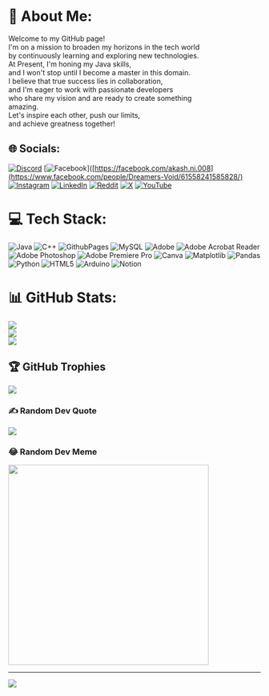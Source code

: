 # 💫 About Me:
Welcome to my GitHub page!<br>I'm on a mission to broaden my horizons in the tech world<br>by continuously learning and exploring new technologies. <br>At Present, I'm honing my Java skills, <br>and I won't stop until I become a master in this domain. <br>I believe that true success lies in collaboration, <br>and I'm eager to work with passionate developers <br>who share my vision and are ready to create something<br>amazing. <br>Let's inspire each other, push our limits, <br>and achieve greatness together!<br>


## 🌐 Socials:
[![Discord](https://img.shields.io/badge/Discord-%237289DA.svg?logo=discord&logoColor=white)](https://discord.gg/https://discord.gg/Q2G45yQFGW) [![Facebook](https://img.shields.io/badge/Facebook-%231877F2.svg?logo=Facebook&logoColor=white)]([https://facebook.com/akash.ni.008](https://www.facebook.com/people/Dreamers-Void/61558241585828/) [![Instagram](https://img.shields.io/badge/Instagram-%23E4405F.svg?logo=Instagram&logoColor=white)](https://instagram.com/akash.ni.00) [![LinkedIn](https://img.shields.io/badge/LinkedIn-%230077B5.svg?logo=linkedin&logoColor=white)](https://linkedin.com/in/akash-singh-04343b28a) [![Reddit](https://img.shields.io/badge/Reddit-%23FF4500.svg?logo=Reddit&logoColor=white)](https://reddit.com/user/r/DreamersGalaxy) [![X](https://img.shields.io/badge/X-black.svg?logo=X&logoColor=white)](https://x.com/@XDreamer0) [![YouTube](https://img.shields.io/badge/YouTube-%23FF0000.svg?logo=YouTube&logoColor=white)](https://youtube.com/@https://www.youtube.com/@DreamerBhai) 

# 💻 Tech Stack:
![Java](https://img.shields.io/badge/java-%23ED8B00.svg?style=plastic&logo=openjdk&logoColor=white) ![C++](https://img.shields.io/badge/c++-%2300599C.svg?style=plastic&logo=c%2B%2B&logoColor=white) ![GithubPages](https://img.shields.io/badge/github%20pages-121013?style=plastic&logo=github&logoColor=white) ![MySQL](https://img.shields.io/badge/mysql-%2300000f.svg?style=plastic&logo=mysql&logoColor=white) ![Adobe](https://img.shields.io/badge/adobe-%23FF0000.svg?style=plastic&logo=adobe&logoColor=white) ![Adobe Acrobat Reader](https://img.shields.io/badge/Adobe%20Acrobat%20Reader-EC1C24.svg?style=plastic&logo=Adobe%20Acrobat%20Reader&logoColor=white) ![Adobe Photoshop](https://img.shields.io/badge/adobe%20photoshop-%2331A8FF.svg?style=plastic&logo=adobe%20photoshop&logoColor=white) ![Adobe Premiere Pro](https://img.shields.io/badge/Adobe%20Premiere%20Pro-9999FF.svg?style=plastic&logo=Adobe%20Premiere%20Pro&logoColor=white) ![Canva](https://img.shields.io/badge/Canva-%2300C4CC.svg?style=plastic&logo=Canva&logoColor=white) ![Matplotlib](https://img.shields.io/badge/Matplotlib-%23ffffff.svg?style=plastic&logo=Matplotlib&logoColor=black) ![Pandas](https://img.shields.io/badge/pandas-%23150458.svg?style=plastic&logo=pandas&logoColor=white) ![Python](https://img.shields.io/badge/python-3670A0?style=plastic&logo=python&logoColor=ffdd54) ![HTML5](https://img.shields.io/badge/html5-%23E34F26.svg?style=plastic&logo=html5&logoColor=white) ![Arduino](https://img.shields.io/badge/-Arduino-00979D?style=plastic&logo=Arduino&logoColor=white) ![Notion](https://img.shields.io/badge/Notion-%23000000.svg?style=plastic&logo=notion&logoColor=white)
# 📊 GitHub Stats:
![](https://github-readme-stats.vercel.app/api?username=DreamerX00&theme=radical&hide_border=false&include_all_commits=false&count_private=false)<br/>
![](https://github-readme-streak-stats.herokuapp.com/?user=DreamerX00&theme=radical&hide_border=false)<br/>
![](https://github-readme-stats.vercel.app/api/top-langs/?username=DreamerX00&theme=radical&hide_border=false&include_all_commits=false&count_private=false&layout=compact)

## 🏆 GitHub Trophies
![](https://github-profile-trophy.vercel.app/?username=DreamerX00&theme=radical&no-frame=false&no-bg=false&margin-w=4)

### ✍️ Random Dev Quote
![](https://quotes-github-readme.vercel.app/api?type=horizontal&theme=radical)

### 😂 Random Dev Meme
<img src='https://randommeme-five.vercel.app/' style="height: 400px;"/>

---
[![](https://visitcount.itsvg.in/api?id=DreamerX00&icon=0&color=0)](https://visitcount.itsvg.in)

<!-- Proudly created with GPRM ( https://gprm.itsvg.in ) -->
